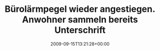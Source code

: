 ---
retweeted: false
source: <a href="http://twitter.com" rel="nofollow">Twitter Web Client</a>
entities:
  hashtags: []
  symbols: []
  user_mentions: []
  urls: []
display_text_range:
- '0'
- '114'
favorite_count: '1'
id_str: '4004193792'
truncated: false
retweet_count: '0'
id: '4004193792'
created_at: Tue Sep 15 13:21:28 +0000 2009
favorited: false
full_text: Bürolärmpegel wieder angestiegen. Anwohner sammeln bereits Unterschriften.
  Wollen doch lieber die Einflugschneise.
lang: de
tags:
- pesos/twitter
date: '2009-09-15T13:21:28+00:00'
src: https://twitter.com/bascht/status/4004193792
original_url: https://twitter.com/bascht/status/4004193792
type: twitter_tweet
text: Bürolärmpegel wieder angestiegen. Anwohner sammeln bereits Unterschriften. Wollen
  doch lieber die Einflugschneise.
title: Bürolärmpegel wieder angestiegen. Anwohner sammeln bereits Unterschrift

---